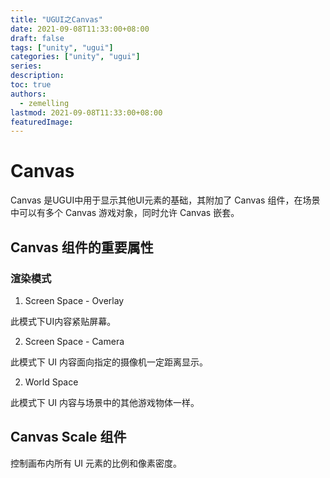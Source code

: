```yaml
---
title: "UGUI之Canvas"
date: 2021-09-08T11:33:00+08:00
draft: false
tags: ["unity", "ugui"]
categories: ["unity", "ugui"]
series:
description:
toc: true
authors:
  - zemelling
lastmod: 2021-09-08T11:33:00+08:00
featuredImage:
---
```


# Canvas

Canvas 是UGUI中用于显示其他UI元素的基础，其附加了 Canvas 组件，在场景中可以有多个 Canvas 游戏对象，同时允许 Canvas 嵌套。

## Canvas 组件的重要属性

### 渲染模式

1. Screen Space - Overlay

此模式下UI内容紧贴屏幕。

2. Screen Space - Camera

此模式下 UI 内容面向指定的摄像机一定距离显示。

2. World Space

此模式下 UI 内容与场景中的其他游戏物体一样。

## Canvas Scale 组件

控制画布内所有 UI 元素的比例和像素密度。